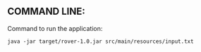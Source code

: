 COMMAND LINE:
-------------------

Command to run the application:

    java -jar target/rover-1.0.jar src/main/resources/input.txt
